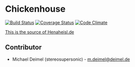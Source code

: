 Chickenhouse
===========
[![Build Status](https://travis-ci.org/stereosupersonic/chickenhouse.png?branch=master)](https://travis-ci.org/stereosupersonic/chickenhouse)
[![Coverage Status](https://coveralls.io/repos/stereosupersonic/chickenhouse/badge.png?branch=master)](https://coveralls.io/r/stereosupersonic/chickenhouse?branch=master)
[![Code Climate](https://codeclimate.com/github/stereosupersonic/chickenhouse.png)](https://codeclimate.com/github/stereosupersonic/chickenhouse)

[This is the source of Henaheisl.de](http://www.heneheisl.de)


Contributor
------------

* Michael Deimel (stereosupersonic) - [m.deimel@deimel.de](mailto:m.deimel@deimel.de)
